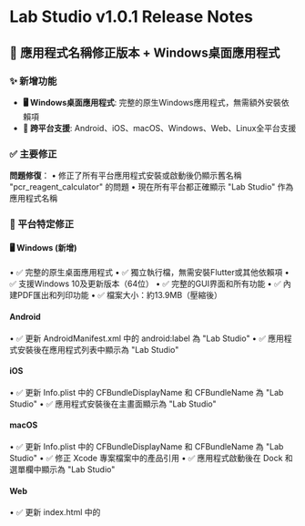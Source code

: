 # Lab Studio v1.0.1 Release Notes 

## 🎯 應用程式名稱修正版本 + Windows桌面應用程式

### ✨ 新增功能
- **🖥️ Windows桌面應用程式**: 完整的原生Windows應用程式，無需額外安裝依賴項
- **📱 跨平台支援**: Android、iOS、macOS、Windows、Web、Linux全平台支援

### ✅ 主要修正
**問題修復**：
• 修正了所有平台應用程式安裝或啟動後仍顯示舊名稱 "pcr_reagent_calculator" 的問題
• 現在所有平台都正確顯示 "Lab Studio" 作為應用程式名稱

### 🔧 平台特定修正

#### 🖥️ Windows (新增)
• ✅ 完整的原生桌面應用程式
• ✅ 獨立執行檔，無需安裝Flutter或其他依賴項
• ✅ 支援Windows 10及更新版本（64位）
• ✅ 完整的GUI界面和所有功能
• ✅ 內建PDF匯出和列印功能
• ✅ 檔案大小：約13.9MB（壓縮後）

#### Android
• ✅ 更新 AndroidManifest.xml 中的 android:label 為 "Lab Studio"
• ✅ 應用程式安裝後在應用程式列表中顯示為 "Lab Studio"

#### iOS
• ✅ 更新 Info.plist 中的 CFBundleDisplayName 和 CFBundleName 為 "Lab Studio"
• ✅ 應用程式安裝後在主畫面顯示為 "Lab Studio"

#### macOS
• ✅ 更新 Info.plist 中的 CFBundleDisplayName 和 CFBundleName 為 "Lab Studio"
• ✅ 修正 Xcode 專案檔案中的產品引用
• ✅ 應用程式啟動後在 Dock 和選單欄中顯示為 "Lab Studio"

#### Web
• ✅ 更新 index.html 中的 <title> 為 "Lab Studio"
• ✅ 修正 meta 標籤中的應用程式名稱
• ✅ 瀏覽器標籤頁顯示為 "Lab Studio"

#### Linux
• ✅ 更新 CMakeLists.txt 中的 BINARY_NAME 和 APPLICATION_ID
• ✅ 應用程式執行檔案名稱為 "lab_studio"

### 📦 發佈內容
- **Android**: Lab-Studio-v1.0.1-android.apk (22.2MB)
- **macOS**: Lab-Studio-v1.0.1-macos.tar.gz (52.9MB)  
- **Windows安裝程式**: Lab-Studio-v1.0.1-Windows-Installer.exe (11.8MB) 🆕
- **Windows便攜式**: Lab-Studio-v1.0.1-Windows-Portable.zip (13.9MB) 🆕
- **Web**: Lab-Studio-v1.0.1-web.zip (含完整 Web 應用程式)

### 🖥️ Windows版本詳細說明
**系統需求**：
- Windows 10 或更新版本
- 64位作業系統
- 約30MB可用磁碟空間

**安裝說明**：

**🖥️ 安裝程式版本（推薦）**：
1. 下載 `Lab-Studio-v1.0.1-Windows-Installer.exe`
2. 執行安裝程式，按照指示完成安裝
3. 從桌面或開始選單啟動應用程式

**📦 便攜式版本**：
1. 下載 `Lab-Studio-v1.0.1-Windows-Portable.zip`
2. 解壓縮到任意資料夾
3. 雙擊 `lab_studio.exe` 即可啟動

**包含文件**：
- `lab_studio.exe`: 主執行檔 (90KB)
- `flutter_windows.dll`: Flutter運行時庫 (19MB)
- `pdfium.dll`: PDF處理庫 (4.7MB)
- `printing_plugin.dll`: 列印功能插件 (139KB)
- `data/`: 應用程式資源文件夾
- `README.txt`: 詳細使用說明

### 🧪 測試建議
安裝或執行應用程式後，請確認：
1. 應用程式圖示下方顯示的名稱為 "Lab Studio"
2. 視窗標題欄顯示 "Lab Studio"
3. 任務管理器/活動監視器中顯示的進程名稱正確
4. 應用程式相關的所有 UI 元素都顯示正確名稱

### 💡 注意事項
- macOS 應用程式的檔案名稱在 Finder 中會顯示為 "Lab Studio.app"
- Windows版本首次啟動可能需要幾秒鐘載入時間
- 某些防毒軟體可能需要添加例外
- 所有平台的內部功能保持不變，僅修正了顯示名稱

---
**構建日期**: 2025年6月28日  
**版本**: 1.0.1  
**支援平台**: Windows, macOS, iOS, Android, Web, Linux  

完整變更記錄請參考：[GitHub Commits](https://github.com/alextu870719/Lab-Studio/commits/main)
